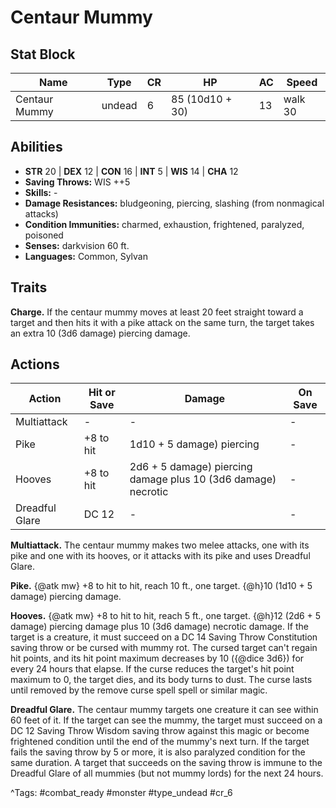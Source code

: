 # Centaur Mummy

## Stat Block

| Name | Type | CR | HP | AC | Speed |
|------|------|----|----|----|-------|
| Centaur Mummy | undead | 6 | 85 (10d10 + 30) | 13 | walk 30 |

## Abilities

- **STR** 20 | **DEX** 12 | **CON** 16 | **INT** 5 | **WIS** 14 | **CHA** 12
- **Saving Throws:** WIS ++5  
- **Skills:** -  
- **Damage Resistances:** bludgeoning, piercing, slashing (from nonmagical attacks)  
- **Condition Immunities:** charmed, exhaustion, frightened, paralyzed, poisoned  
- **Senses:** darkvision 60 ft.  
- **Languages:** Common, Sylvan

## Traits

**Charge.** If the centaur mummy moves at least 20 feet straight toward a target and then hits it with a pike attack on the same turn, the target takes an extra 10 (3d6 damage) piercing damage.


## Actions

| Action | Hit or Save | Damage | On Save |
|--------|--------------|--------|----------|
| Multiattack | - | - | - |
| Pike | +8 to hit | 1d10 + 5 damage) piercing | - |
| Hooves | +8 to hit | 2d6 + 5 damage) piercing damage plus 10 (3d6 damage) necrotic | - |
| Dreadful Glare | DC 12 | - | - |

**Multiattack.** The centaur mummy makes two melee attacks, one with its pike and one with its hooves, or it attacks with its pike and uses Dreadful Glare.

**Pike.** {@atk mw} +8 to hit to hit, reach 10 ft., one target. {@h}10 (1d10 + 5 damage) piercing damage.

**Hooves.** {@atk mw} +8 to hit to hit, reach 5 ft., one target. {@h}12 (2d6 + 5 damage) piercing damage plus 10 (3d6 damage) necrotic damage. If the target is a creature, it must succeed on a DC 14 Saving Throw Constitution saving throw or be cursed with mummy rot. The cursed target can't regain hit points, and its hit point maximum decreases by 10 ({@dice 3d6}) for every 24 hours that elapse. If the curse reduces the target's hit point maximum to 0, the target dies, and its body turns to dust. The curse lasts until removed by the remove curse spell spell or similar magic.

**Dreadful Glare.** The centaur mummy targets one creature it can see within 60 feet of it. If the target can see the mummy, the target must succeed on a DC 12 Saving Throw Wisdom saving throw against this magic or become frightened condition until the end of the mummy's next turn. If the target fails the saving throw by 5 or more, it is also paralyzed condition for the same duration. A target that succeeds on the saving throw is immune to the Dreadful Glare of all mummies (but not mummy lords) for the next 24 hours.


^Tags: #combat_ready #monster #type_undead #cr_6
